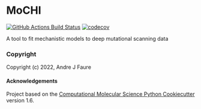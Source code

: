 MoCHI
==============================
[//]: # (Badges)
[![GitHub Actions Build Status](https://github.com/REPLACE_WITH_OWNER_ACCOUNT/pymochi/workflows/CI/badge.svg)](https://github.com/REPLACE_WITH_OWNER_ACCOUNT/pymochi/actions?query=workflow%3ACI)
[![codecov](https://codecov.io/gh/REPLACE_WITH_OWNER_ACCOUNT/MoCHI/branch/master/graph/badge.svg)](https://codecov.io/gh/REPLACE_WITH_OWNER_ACCOUNT/MoCHI/branch/master)


A tool to fit mechanistic models to deep mutational scanning data

### Copyright

Copyright (c) 2022, Andre J Faure


#### Acknowledgements
 
Project based on the 
[Computational Molecular Science Python Cookiecutter](https://github.com/molssi/cookiecutter-cms) version 1.6.
